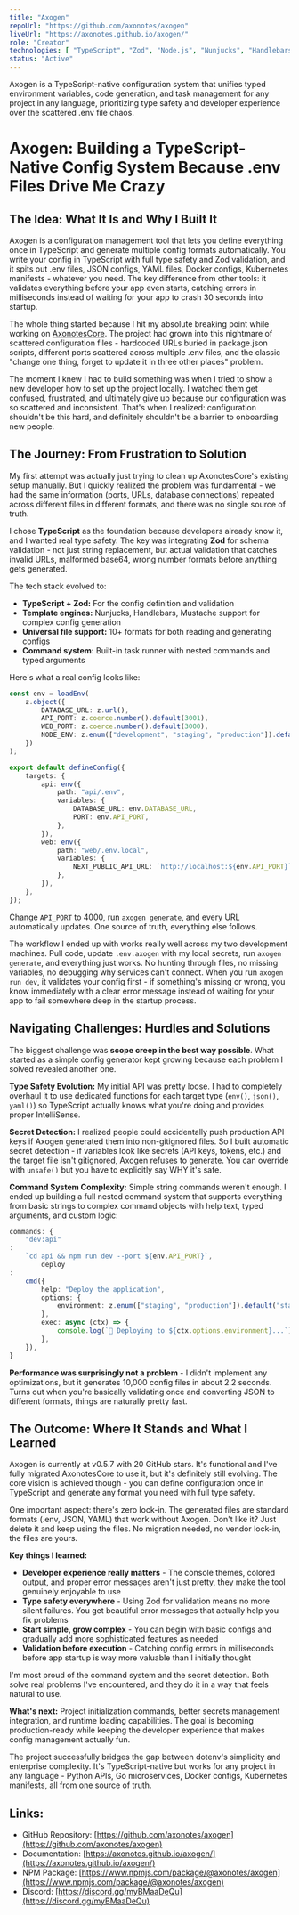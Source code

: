 ```yaml
---
title: "Axogen"
repoUrl: "https://github.com/axonotes/axogen"
liveUrl: "https://axonotes.github.io/axogen/"
role: "Creator"
technologies: [ "TypeScript", "Zod", "Node.js", "Nunjucks", "Handlebars", "Mustache" ]
status: "Active"
---
```


<!-- description -->
Axogen is a TypeScript-native configuration system that unifies typed environment variables, code generation, and task
management for any project in any language, prioritizing type safety and developer experience over the scattered .env
file chaos.
<!-- /description -->

<!-- content -->

# Axogen: Building a TypeScript-Native Config System Because .env Files Drive Me Crazy

## The Idea: What It Is and Why I Built It

Axogen is a configuration management tool that lets you define everything once in TypeScript and generate multiple
config formats automatically. You write your config in TypeScript with full type safety and Zod validation, and it spits
out .env files, JSON configs, YAML files, Docker configs, Kubernetes manifests - whatever you need. The key difference
from other tools: it validates everything before your app even starts, catching errors in milliseconds instead of
waiting for your app to crash 30 seconds into startup.

The whole thing started because I hit my absolute breaking point while working
on [AxonotesCore](https://github.com/axonotes/AxonotesCore). The project had grown into this nightmare of scattered
configuration files - hardcoded URLs buried in package.json scripts, different ports scattered across multiple .env
files, and the classic "change one thing, forget to update it in three other places" problem.

The moment I knew I had to build something was when I tried to show a new developer how to set up the project locally. I
watched them get confused, frustrated, and ultimately give up because our configuration was so scattered and
inconsistent. That's when I realized: configuration shouldn't be this hard, and definitely shouldn't be a barrier to
onboarding new people.

## The Journey: From Frustration to Solution

My first attempt was actually just trying to clean up AxonotesCore's existing setup manually. But I quickly realized the
problem was fundamental - we had the same information (ports, URLs, database connections) repeated across different
files in different formats, and there was no single source of truth.

I chose **TypeScript** as the foundation because developers already know it, and I wanted real type safety. The key was
integrating **Zod** for schema validation - not just string replacement, but actual validation that catches invalid
URLs, malformed base64, wrong number formats before anything gets generated.

The tech stack evolved to:

* **TypeScript + Zod:** For the config definition and validation
* **Template engines:** Nunjucks, Handlebars, Mustache support for complex config generation
* **Universal file support:** 10+ formats for both reading and generating configs
* **Command system:** Built-in task runner with nested commands and typed arguments

Here's what a real config looks like:

```typescript
const env = loadEnv(
    z.object({
        DATABASE_URL: z.url(),
        API_PORT: z.coerce.number().default(3001),
        WEB_PORT: z.coerce.number().default(3000),
        NODE_ENV: z.enum(["development", "staging", "production"]).default("development"),
    })
);

export default defineConfig({
    targets: {
        api: env({
            path: "api/.env",
            variables: {
                DATABASE_URL: env.DATABASE_URL,
                PORT: env.API_PORT,
            },
        }),
        web: env({
            path: "web/.env.local",
            variables: {
                NEXT_PUBLIC_API_URL: `http://localhost:${env.API_PORT}`,
            },
        }),
    },
});
```

Change `API_PORT` to 4000, run `axogen generate`, and every URL automatically updates. One source of truth, everything
else follows.

The workflow I ended up with works really well across my two development machines. Pull code, update `.env.axogen` with
my local secrets, run `axogen generate`, and everything just works. No hunting through files, no missing variables, no
debugging why services can't connect. When you run `axogen run dev`, it validates your config first - if something's
missing or wrong, you know immediately with a clear error message instead of waiting for your app to fail somewhere deep
in the startup process.

## Navigating Challenges: Hurdles and Solutions

The biggest challenge was **scope creep in the best way possible**. What started as a simple config generator kept
growing because each problem I solved revealed another one.

**Type Safety Evolution:** My initial API was pretty loose. I had to completely overhaul it to use dedicated functions
for each target type (`env()`, `json()`, `yaml()`) so TypeScript actually knows what you're doing and provides proper
IntelliSense.

**Secret Detection:** I realized people could accidentally push production API keys if Axogen generated them into
non-gitignored files. So I built automatic secret detection - if variables look like secrets (API keys, tokens, etc.)
and the target file isn't gitignored, Axogen refuses to generate. You can override with `unsafe()` but you have to
explicitly say WHY it's safe.

**Command System Complexity:** Simple string commands weren't enough. I ended up building a full nested command system
that supports everything from basic strings to complex command objects with help text, typed arguments, and custom
logic:

```typescript
commands: {
    "dev:api"
:
    `cd api && npm run dev --port ${env.API_PORT}`,
        deploy
:
    cmd({
        help: "Deploy the application",
        options: {
            environment: z.enum(["staging", "production"]).default("staging"),
        },
        exec: async (ctx) => {
            console.log(`🚀 Deploying to ${ctx.options.environment}...`);
        },
    }),
}
```

**Performance was surprisingly not a problem** - I didn't implement any optimizations, but it generates 10,000 config
files in about 2.2 seconds. Turns out when you're basically validating once and converting JSON to different formats,
things are naturally pretty fast.

## The Outcome: Where It Stands and What I Learned

Axogen is currently at v0.5.7 with 20 GitHub stars. It's functional and I've fully migrated AxonotesCore to use it, but
it's definitely still evolving. The core vision is achieved though - you can define configuration once in TypeScript and
generate any format you need with full type safety.

One important aspect: there's zero lock-in. The generated files are standard formats (.env, JSON, YAML) that work
without Axogen. Don't like it? Just delete it and keep using the files. No migration needed, no vendor lock-in, the
files are yours.

**Key things I learned:**

* **Developer experience really matters** - The console themes, colored output, and proper error messages aren't just
  pretty, they make the tool genuinely enjoyable to use
* **Type safety everywhere** - Using Zod for validation means no more silent failures. You get beautiful error messages
  that actually help you fix problems
* **Start simple, grow complex** - You can begin with basic configs and gradually add more sophisticated features as
  needed
* **Validation before execution** - Catching config errors in milliseconds before app startup is way more valuable than
  I initially thought

I'm most proud of the command system and the secret detection. Both solve real problems I've encountered, and they do it
in a way that feels natural to use.

**What's next:** Project initialization commands, better secrets management integration, and runtime loading
capabilities. The goal is becoming production-ready while keeping the developer experience that makes config management
actually fun.

The project successfully bridges the gap between dotenv's simplicity and enterprise complexity. It's TypeScript-native
but works for any project in any language - Python APIs, Go microservices, Docker configs, Kubernetes manifests, all
from one source of truth.

## Links:

* GitHub Repository: [https://github.com/axonotes/axogen](https://github.com/axonotes/axogen)
* Documentation: [https://axonotes.github.io/axogen/](https://axonotes.github.io/axogen/)
* NPM Package: [https://www.npmjs.com/package/@axonotes/axogen](https://www.npmjs.com/package/@axonotes/axogen)
* Discord: [https://discord.gg/myBMaaDeQu](https://discord.gg/myBMaaDeQu)

<!-- /content -->
